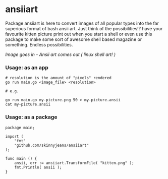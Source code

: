 # ansiiart

Package ansiiart is here to convert images of all popular types into the far
superious format of bash ansii art. Just think of the possibilities!? have
your favourite kitten picture print out when you start a shell or even
use this package to make some sort of awesome shell based magazine or something.
Endless possibilities.

*Image goes in - Ansii art comes out ( linux shell art! )*

### Usage: as an app

    # resolution is the amount of "pixels" rendered
    go run main.go <image_file> <resolution>

    # e.g.

    go run main.go my-picture.png 50 > my-picture.ansii
    cat my-picture.ansii

### Usage: as a package

    package main;

    import (
        "fmt"
        "github.com/skinnyjeans/ansiiart"
    );

    func main () {
        ansii, err := ansiiart.TransformFile( "kitten.png" );
        fmt.Println( ansii );
    }

